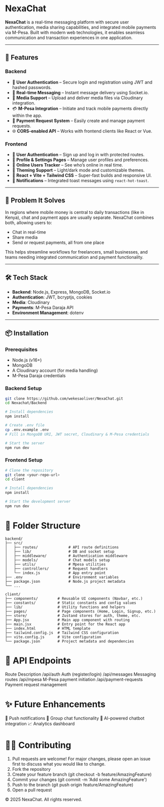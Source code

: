 # NexaChat

**NexaChat** is a real-time messaging platform with secure user authentication, media sharing capabilities, and integrated mobile payments via M-Pesa. Built with modern web technologies, it enables seamless communication and transaction experiences in one application.

---

## 🚀 Features
### Backend
- 🔐 **User Authentication** – Secure login and registration using JWT and hashed passwords.
- 💬 **Real-time Messaging** – Instant message delivery using Socket.io.
- 📁 **Media Support** – Upload and deliver media files via Cloudinary integration.
- 💳 **M-Pesa Integration** – Initiate and track mobile payments directly within the app.
- 🧾 **Payment Request System** – Easily create and manage payment requests.
- 🌐 **CORS-enabled API** – Works with frontend clients like React or Vue.

### Frontend
- 🔐 **User Authentication** – Sign up and log in with protected routes.
- 🙋 **Profile & Settings Pages** – Manage user profiles and preferences.
- 📶 **Online Users Tracker** – See who’s online in real time.
- 🎨 **Theming Support** – Light/dark mode and customizable themes.
- 🚀 **React + Vite + Tailwind CSS** – Super-fast builds and responsive UI.
- 🔔 **Notifications** – Integrated toast messages using `react-hot-toast`.

---

## 🧩 Problem It Solves

In regions where mobile money is central to daily transactions (like in Kenya), chat and payment apps are usually separate. NexaChat combines both, allowing users to:

- Chat in real-time
- Share media
- Send or request payments, all from one place

This helps streamline workflows for freelancers, small businesses, and teams needing integrated communication and payment functionality.

---

## 🛠️ Tech Stack

- **Backend**: Node.js, Express, MongoDB, Socket.io
- **Authentication**: JWT, bcryptjs, cookies
- **Media**: Cloudinary
- **Payments**: M-Pesa Daraja API
- **Environment Management**: dotenv

---

## 📦 Installation

### Prerequisites

- Node.js (v16+)
- MongoDB
- A Cloudinary account (for media handling)
- M-Pesa Daraja credentials

### Backend Setup

```bash
git clone https://github.com/wekesaoliver/NexaChat.git
cd Nexachat/Backend

# Install dependencies
npm install

# Create .env file
cp .env.example .env
# Fill in MongoDB URI, JWT secret, Cloudinary & M-Pesa credentials

# Start the server
npm run dev
```

### Frontend Setup

```bash
# Clone the repository
git clone <your-repo-url>
cd client

# Install dependencies
npm install

# Start the development server
npm run dev
```

# 📁 Folder Structure
```
backend/
├── src/
│   ├── routes/              # API route definitions
│   ├── lib/                 # DB and socket setup
│   ├── middleware/          # Authentication middleware
│   ├── models/              # Chat models setup
│   ├── utils/               # Mpesa utilities
│   ├── controllers/         # Request handlers
│   └── index.js             # App entry point
├── .env                     # Environment variables
├── package.json             # Node.js project metadata
└── ...
```

```
client/
├── components/         # Reusable UI components (Navbar, etc.)
├── constants/          # Static constants and config values
├── lib/                # Utility functions and helpers
├── pages/              # Page components (Home, Login, Signup, etc.)
├── store/              # Zustand stores for auth, theme, etc.
├── App.jsx             # Main app component with routing
├── main.jsx            # Entry point for the React app
├── index.html          # HTML template
├── tailwind.config.js  # Tailwind CSS configuration
├── vite.config.js      # Vite configuration
└── package.json        # Project metadata and dependencies
```
# 📮 API Endpoints
Route	Description
/api/auth	Auth (register/login)
/api/messages	Messaging routes
/api/mpesa	M-Pesa payment initiation
/api/payment-requests	Payment request management

# ✨ Future Enhancements
🔔 Push notifications
👥 Group chat functionality
🤖 AI-powered chatbot integration
📈 Analytics dashboard

# 🧑‍💻 Contributing

1. Pull requests are welcome! For major changes, please open an issue first to discuss what you would like to change.
2. Fork the repository
3. Create your feature branch (git checkout -b feature/AmazingFeature)
4. Commit your changes (git commit -m 'Add some AmazingFeature')
5. Push to the branch (git push origin feature/AmazingFeature)
6. Open a pull request

© 2025 NexaChat. All rights reserved.
